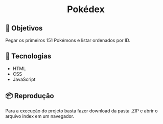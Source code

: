 <h1 align="center">Pokédex</h1>

## 🎯 Objetivos

Pegar os primeiros 151 Pokémons e listar ordenados por ID.

## 🔨 Tecnologias

- HTML
- CSS
- JavaScript

## 📦 Reprodução

Para a execução do projeto basta fazer download da pasta .ZIP e abrir o arquivo index em um navegador.
